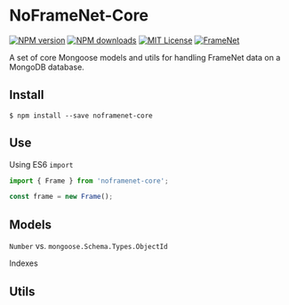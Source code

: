 # NoFrameNet-Core
[![NPM version][npm-version-image]][npm-url]
[![NPM downloads][npm-downloads-image]][npm-url]
[![MIT License][license-image]][license-url]
[![FrameNet][framenet-image]][framenet-url]

A set of core Mongoose models and utils for handling FrameNet data on a MongoDB database.

## Install
```shell
$ npm install --save noframenet-core
```

## Use
Using ES6 `import`
```javascript
import { Frame } from 'noframenet-core';

const frame = new Frame();
```
## Models
`Number` vs. `mongoose.Schema.Types.ObjectId`

Indexes

## Utils



[npm-version-image]:https://img.shields.io/npm/v/noframenet-core.svg?style=flat-square

[npm-downloads-image]:https://img.shields.io/npm/dt/noframenet-core.svg?style=flat-square

[npm-url]:https://www.npmjs.com/package/noframenet-core

[framenet-image]:https://img.shields.io/badge/framenet-1.6-blue.svg?style=flat-square
[framenet-url]:https://framenet.icsi.berkeley.edu/fndrupal
[license-image]:http://img.shields.io/badge/license-MIT-000000.svg?style=flat-square
[license-url]:LICENSE.txt
